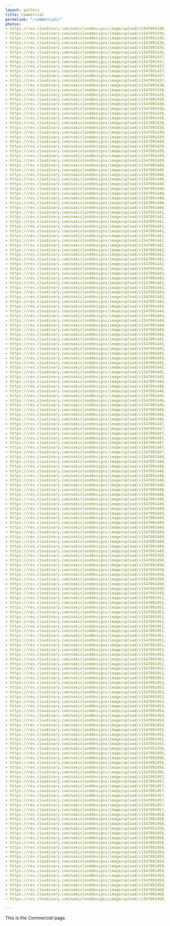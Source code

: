 ```yaml
---
layout: gallery
title: Commercial
permalink: "/commercial/"
photos:
- https://res.cloudinary.com/oakislanddesigns/image/upload/v1547091436/inex-plastering/commercial/commercial_00011.jpg
- https://res.cloudinary.com/oakislanddesigns/image/upload/v1547091436/inex-plastering/commercial/commercial_00010.jpg
- https://res.cloudinary.com/oakislanddesigns/image/upload/v1547091436/inex-plastering/commercial/commercial_00003.jpg
- https://res.cloudinary.com/oakislanddesigns/image/upload/v1547091436/inex-plastering/commercial/commercial_00002.jpg
- https://res.cloudinary.com/oakislanddesigns/image/upload/v1547091436/inex-plastering/commercial/commercial_00001.jpg
- https://res.cloudinary.com/oakislanddesigns/image/upload/v1547091436/inex-plastering/commercial/commercial_00000.jpg
- https://res.cloudinary.com/oakislanddesigns/image/upload/v1547091437/inex-plastering/commercial/commercial_00013.jpg
- https://res.cloudinary.com/oakislanddesigns/image/upload/v1547091437/inex-plastering/commercial/commercial_00012.jpg
- https://res.cloudinary.com/oakislanddesigns/image/upload/v1547091437/inex-plastering/commercial/commercial_00008.jpg
- https://res.cloudinary.com/oakislanddesigns/image/upload/v1547091437/inex-plastering/commercial/commercial_00006.jpg
- https://res.cloudinary.com/oakislanddesigns/image/upload/v1547091437/inex-plastering/commercial/commercial_00005.jpg
- https://res.cloudinary.com/oakislanddesigns/image/upload/v1547091437/inex-plastering/commercial/commercial_00004.jpg
- https://res.cloudinary.com/oakislanddesigns/image/upload/v1547091438/inex-plastering/commercial/commercial_00021.jpg
- https://res.cloudinary.com/oakislanddesigns/image/upload/v1547091438/inex-plastering/commercial/commercial_00020.jpg
- https://res.cloudinary.com/oakislanddesigns/image/upload/v1547091438/inex-plastering/commercial/commercial_00019.jpg
- https://res.cloudinary.com/oakislanddesigns/image/upload/v1547091438/inex-plastering/commercial/commercial_00018.jpg
- https://res.cloudinary.com/oakislanddesigns/image/upload/v1547091438/inex-plastering/commercial/commercial_00017.jpg
- https://res.cloudinary.com/oakislanddesigns/image/upload/v1547091438/inex-plastering/commercial/commercial_00016.jpg
- https://res.cloudinary.com/oakislanddesigns/image/upload/v1547091438/inex-plastering/commercial/commercial_00015.jpg
- https://res.cloudinary.com/oakislanddesigns/image/upload/v1547091438/inex-plastering/commercial/commercial_00014.jpg
- https://res.cloudinary.com/oakislanddesigns/image/upload/v1547091438/inex-plastering/commercial/commercial_00009.jpg
- https://res.cloudinary.com/oakislanddesigns/image/upload/v1547091438/inex-plastering/commercial/commercial_00007.jpg
- https://res.cloudinary.com/oakislanddesigns/image/upload/v1547091439/inex-plastering/commercial/commercial_00028.jpg
- https://res.cloudinary.com/oakislanddesigns/image/upload/v1547091439/inex-plastering/commercial/commercial_00027.jpg
- https://res.cloudinary.com/oakislanddesigns/image/upload/v1547091439/inex-plastering/commercial/commercial_00026.jpg
- https://res.cloudinary.com/oakislanddesigns/image/upload/v1547091439/inex-plastering/commercial/commercial_00025.jpg
- https://res.cloudinary.com/oakislanddesigns/image/upload/v1547091439/inex-plastering/commercial/commercial_00024.jpg
- https://res.cloudinary.com/oakislanddesigns/image/upload/v1547091439/inex-plastering/commercial/commercial_00023.jpg
- https://res.cloudinary.com/oakislanddesigns/image/upload/v1547091439/inex-plastering/commercial/commercial_00022.jpg
- https://res.cloudinary.com/oakislanddesigns/image/upload/v1547091440/inex-plastering/commercial/commercial_00038.jpg
- https://res.cloudinary.com/oakislanddesigns/image/upload/v1547091440/inex-plastering/commercial/commercial_00037.jpg
- https://res.cloudinary.com/oakislanddesigns/image/upload/v1547091440/inex-plastering/commercial/commercial_00036.jpg
- https://res.cloudinary.com/oakislanddesigns/image/upload/v1547091440/inex-plastering/commercial/commercial_00035.jpg
- https://res.cloudinary.com/oakislanddesigns/image/upload/v1547091440/inex-plastering/commercial/commercial_00034.jpg
- https://res.cloudinary.com/oakislanddesigns/image/upload/v1547091440/inex-plastering/commercial/commercial_00033.jpg
- https://res.cloudinary.com/oakislanddesigns/image/upload/v1547091440/inex-plastering/commercial/commercial_00032.jpg
- https://res.cloudinary.com/oakislanddesigns/image/upload/v1547091440/inex-plastering/commercial/commercial_00031.jpg
- https://res.cloudinary.com/oakislanddesigns/image/upload/v1547091440/inex-plastering/commercial/commercial_00030.jpg
- https://res.cloudinary.com/oakislanddesigns/image/upload/v1547091440/inex-plastering/commercial/commercial_00029.jpg
- https://res.cloudinary.com/oakislanddesigns/image/upload/v1547091441/inex-plastering/commercial/commercial_00046.jpg
- https://res.cloudinary.com/oakislanddesigns/image/upload/v1547091441/inex-plastering/commercial/commercial_00044.jpg
- https://res.cloudinary.com/oakislanddesigns/image/upload/v1547091441/inex-plastering/commercial/commercial_00043.jpg
- https://res.cloudinary.com/oakislanddesigns/image/upload/v1547091441/inex-plastering/commercial/commercial_00042.jpg
- https://res.cloudinary.com/oakislanddesigns/image/upload/v1547091441/inex-plastering/commercial/commercial_00041.jpg
- https://res.cloudinary.com/oakislanddesigns/image/upload/v1547091441/inex-plastering/commercial/commercial_00040.jpg
- https://res.cloudinary.com/oakislanddesigns/image/upload/v1547091441/inex-plastering/commercial/commercial_00039.jpg
- https://res.cloudinary.com/oakislanddesigns/image/upload/v1547091442/inex-plastering/commercial/commercial_00051.jpg
- https://res.cloudinary.com/oakislanddesigns/image/upload/v1547091442/inex-plastering/commercial/commercial_00050.jpg
- https://res.cloudinary.com/oakislanddesigns/image/upload/v1547091442/inex-plastering/commercial/commercial_00049.jpg
- https://res.cloudinary.com/oakislanddesigns/image/upload/v1547091442/inex-plastering/commercial/commercial_00048.jpg
- https://res.cloudinary.com/oakislanddesigns/image/upload/v1547091442/inex-plastering/commercial/commercial_00047.jpg
- https://res.cloudinary.com/oakislanddesigns/image/upload/v1547091442/inex-plastering/commercial/commercial_00045.jpg
- https://res.cloudinary.com/oakislanddesigns/image/upload/v1547091443/inex-plastering/commercial/commercial_00058.jpg
- https://res.cloudinary.com/oakislanddesigns/image/upload/v1547091443/inex-plastering/commercial/commercial_00057.jpg
- https://res.cloudinary.com/oakislanddesigns/image/upload/v1547091443/inex-plastering/commercial/commercial_00056.jpg
- https://res.cloudinary.com/oakislanddesigns/image/upload/v1547091443/inex-plastering/commercial/commercial_00055.jpg
- https://res.cloudinary.com/oakislanddesigns/image/upload/v1547091443/inex-plastering/commercial/commercial_00053.jpg
- https://res.cloudinary.com/oakislanddesigns/image/upload/v1547091443/inex-plastering/commercial/commercial_00052.jpg
- https://res.cloudinary.com/oakislanddesigns/image/upload/v1547091444/inex-plastering/commercial/commercial_00067.jpg
- https://res.cloudinary.com/oakislanddesigns/image/upload/v1547091444/inex-plastering/commercial/commercial_00064.jpg
- https://res.cloudinary.com/oakislanddesigns/image/upload/v1547091444/inex-plastering/commercial/commercial_00063.jpg
- https://res.cloudinary.com/oakislanddesigns/image/upload/v1547091444/inex-plastering/commercial/commercial_00062.jpg
- https://res.cloudinary.com/oakislanddesigns/image/upload/v1547091444/inex-plastering/commercial/commercial_00061.jpg
- https://res.cloudinary.com/oakislanddesigns/image/upload/v1547091444/inex-plastering/commercial/commercial_00060.jpg
- https://res.cloudinary.com/oakislanddesigns/image/upload/v1547091444/inex-plastering/commercial/commercial_00059.jpg
- https://res.cloudinary.com/oakislanddesigns/image/upload/v1547091444/inex-plastering/commercial/commercial_00054.jpg
- https://res.cloudinary.com/oakislanddesigns/image/upload/v1547091445/inex-plastering/commercial/commercial_00074.jpg
- https://res.cloudinary.com/oakislanddesigns/image/upload/v1547091445/inex-plastering/commercial/commercial_00073.jpg
- https://res.cloudinary.com/oakislanddesigns/image/upload/v1547091445/inex-plastering/commercial/commercial_00072.jpg
- https://res.cloudinary.com/oakislanddesigns/image/upload/v1547091445/inex-plastering/commercial/commercial_00071.jpg
- https://res.cloudinary.com/oakislanddesigns/image/upload/v1547091445/inex-plastering/commercial/commercial_00070.jpg
- https://res.cloudinary.com/oakislanddesigns/image/upload/v1547091445/inex-plastering/commercial/commercial_00069.jpg
- https://res.cloudinary.com/oakislanddesigns/image/upload/v1547091445/inex-plastering/commercial/commercial_00068.jpg
- https://res.cloudinary.com/oakislanddesigns/image/upload/v1547091445/inex-plastering/commercial/commercial_00066.jpg
- https://res.cloudinary.com/oakislanddesigns/image/upload/v1547091445/inex-plastering/commercial/commercial_00065.jpg
- https://res.cloudinary.com/oakislanddesigns/image/upload/v1547091446/inex-plastering/commercial/commercial_00084.jpg
- https://res.cloudinary.com/oakislanddesigns/image/upload/v1547091446/inex-plastering/commercial/commercial_00082.jpg
- https://res.cloudinary.com/oakislanddesigns/image/upload/v1547091446/inex-plastering/commercial/commercial_00081.jpg
- https://res.cloudinary.com/oakislanddesigns/image/upload/v1547091446/inex-plastering/commercial/commercial_00080.jpg
- https://res.cloudinary.com/oakislanddesigns/image/upload/v1547091446/inex-plastering/commercial/commercial_00079.jpg
- https://res.cloudinary.com/oakislanddesigns/image/upload/v1547091446/inex-plastering/commercial/commercial_00078.jpg
- https://res.cloudinary.com/oakislanddesigns/image/upload/v1547091446/inex-plastering/commercial/commercial_00077.jpg
- https://res.cloudinary.com/oakislanddesigns/image/upload/v1547091446/inex-plastering/commercial/commercial_00076.jpg
- https://res.cloudinary.com/oakislanddesigns/image/upload/v1547091446/inex-plastering/commercial/commercial_00075.jpg
- https://res.cloudinary.com/oakislanddesigns/image/upload/v1547091447/inex-plastering/commercial/commercial_00091.jpg
- https://res.cloudinary.com/oakislanddesigns/image/upload/v1547091447/inex-plastering/commercial/commercial_00090.jpg
- https://res.cloudinary.com/oakislanddesigns/image/upload/v1547091447/inex-plastering/commercial/commercial_00088.jpg
- https://res.cloudinary.com/oakislanddesigns/image/upload/v1547091447/inex-plastering/commercial/commercial_00087.jpg
- https://res.cloudinary.com/oakislanddesigns/image/upload/v1547091447/inex-plastering/commercial/commercial_00086.jpg
- https://res.cloudinary.com/oakislanddesigns/image/upload/v1547091447/inex-plastering/commercial/commercial_00085.jpg
- https://res.cloudinary.com/oakislanddesigns/image/upload/v1547091447/inex-plastering/commercial/commercial_00083.jpg
- https://res.cloudinary.com/oakislanddesigns/image/upload/v1547091448/inex-plastering/commercial/commercial_00101.jpg
- https://res.cloudinary.com/oakislanddesigns/image/upload/v1547091448/inex-plastering/commercial/commercial_00099.jpg
- https://res.cloudinary.com/oakislanddesigns/image/upload/v1547091448/inex-plastering/commercial/commercial_00098.jpg
- https://res.cloudinary.com/oakislanddesigns/image/upload/v1547091448/inex-plastering/commercial/commercial_00097.jpg
- https://res.cloudinary.com/oakislanddesigns/image/upload/v1547091448/inex-plastering/commercial/commercial_00096.jpg
- https://res.cloudinary.com/oakislanddesigns/image/upload/v1547091448/inex-plastering/commercial/commercial_00095.jpg
- https://res.cloudinary.com/oakislanddesigns/image/upload/v1547091448/inex-plastering/commercial/commercial_00094.jpg
- https://res.cloudinary.com/oakislanddesigns/image/upload/v1547091448/inex-plastering/commercial/commercial_00093.jpg
- https://res.cloudinary.com/oakislanddesigns/image/upload/v1547091448/inex-plastering/commercial/commercial_00092.jpg
- https://res.cloudinary.com/oakislanddesigns/image/upload/v1547091448/inex-plastering/commercial/commercial_00089.jpg
- https://res.cloudinary.com/oakislanddesigns/image/upload/v1547091449/inex-plastering/commercial/commercial_00112.jpg
- https://res.cloudinary.com/oakislanddesigns/image/upload/v1547091449/inex-plastering/commercial/commercial_00111.jpg
- https://res.cloudinary.com/oakislanddesigns/image/upload/v1547091449/inex-plastering/commercial/commercial_00110.jpg
- https://res.cloudinary.com/oakislanddesigns/image/upload/v1547091449/inex-plastering/commercial/commercial_00108.jpg
- https://res.cloudinary.com/oakislanddesigns/image/upload/v1547091449/inex-plastering/commercial/commercial_00107.jpg
- https://res.cloudinary.com/oakislanddesigns/image/upload/v1547091449/inex-plastering/commercial/commercial_00106.jpg
- https://res.cloudinary.com/oakislanddesigns/image/upload/v1547091449/inex-plastering/commercial/commercial_00105.jpg
- https://res.cloudinary.com/oakislanddesigns/image/upload/v1547091449/inex-plastering/commercial/commercial_00104.jpg
- https://res.cloudinary.com/oakislanddesigns/image/upload/v1547091449/inex-plastering/commercial/commercial_00103.jpg
- https://res.cloudinary.com/oakislanddesigns/image/upload/v1547091449/inex-plastering/commercial/commercial_00102.jpg
- https://res.cloudinary.com/oakislanddesigns/image/upload/v1547091449/inex-plastering/commercial/commercial_00100.jpg
- https://res.cloudinary.com/oakislanddesigns/image/upload/v1547091450/inex-plastering/commercial/commercial_00120.jpg
- https://res.cloudinary.com/oakislanddesigns/image/upload/v1547091450/inex-plastering/commercial/commercial_00119.jpg
- https://res.cloudinary.com/oakislanddesigns/image/upload/v1547091450/inex-plastering/commercial/commercial_00118.jpg
- https://res.cloudinary.com/oakislanddesigns/image/upload/v1547091450/inex-plastering/commercial/commercial_00117.jpg
- https://res.cloudinary.com/oakislanddesigns/image/upload/v1547091450/inex-plastering/commercial/commercial_00116.jpg
- https://res.cloudinary.com/oakislanddesigns/image/upload/v1547091450/inex-plastering/commercial/commercial_00115.jpg
- https://res.cloudinary.com/oakislanddesigns/image/upload/v1547091450/inex-plastering/commercial/commercial_00114.jpg
- https://res.cloudinary.com/oakislanddesigns/image/upload/v1547091450/inex-plastering/commercial/commercial_00113.jpg
- https://res.cloudinary.com/oakislanddesigns/image/upload/v1547091449/inex-plastering/commercial/commercial_00109.jpg
- https://res.cloudinary.com/oakislanddesigns/image/upload/v1547091451/inex-plastering/commercial/commercial_00132.jpg
- https://res.cloudinary.com/oakislanddesigns/image/upload/v1547091451/inex-plastering/commercial/commercial_00131.jpg
- https://res.cloudinary.com/oakislanddesigns/image/upload/v1547091451/inex-plastering/commercial/commercial_00130.jpg
- https://res.cloudinary.com/oakislanddesigns/image/upload/v1547091451/inex-plastering/commercial/commercial_00129.jpg
- https://res.cloudinary.com/oakislanddesigns/image/upload/v1547091451/inex-plastering/commercial/commercial_00128.jpg
- https://res.cloudinary.com/oakislanddesigns/image/upload/v1547091451/inex-plastering/commercial/commercial_00127.jpg
- https://res.cloudinary.com/oakislanddesigns/image/upload/v1547091451/inex-plastering/commercial/commercial_00126.jpg
- https://res.cloudinary.com/oakislanddesigns/image/upload/v1547091451/inex-plastering/commercial/commercial_00125.jpg
- https://res.cloudinary.com/oakislanddesigns/image/upload/v1547091451/inex-plastering/commercial/commercial_00124.jpg
- https://res.cloudinary.com/oakislanddesigns/image/upload/v1547091451/inex-plastering/commercial/commercial_00123.jpg
- https://res.cloudinary.com/oakislanddesigns/image/upload/v1547091451/inex-plastering/commercial/commercial_00122.jpg
- https://res.cloudinary.com/oakislanddesigns/image/upload/v1547091451/inex-plastering/commercial/commercial_00121.jpg
- https://res.cloudinary.com/oakislanddesigns/image/upload/v1547091452/inex-plastering/commercial/commercial_00140.jpg
- https://res.cloudinary.com/oakislanddesigns/image/upload/v1547091452/inex-plastering/commercial/commercial_00139.jpg
- https://res.cloudinary.com/oakislanddesigns/image/upload/v1547091452/inex-plastering/commercial/commercial_00138.jpg
- https://res.cloudinary.com/oakislanddesigns/image/upload/v1547091452/inex-plastering/commercial/commercial_00136.jpg
- https://res.cloudinary.com/oakislanddesigns/image/upload/v1547091452/inex-plastering/commercial/commercial_00135.jpg
- https://res.cloudinary.com/oakislanddesigns/image/upload/v1547091452/inex-plastering/commercial/commercial_00134.jpg
- https://res.cloudinary.com/oakislanddesigns/image/upload/v1547091453/inex-plastering/commercial/commercial_00145.jpg
- https://res.cloudinary.com/oakislanddesigns/image/upload/v1547091453/inex-plastering/commercial/commercial_00143.jpg
- https://res.cloudinary.com/oakislanddesigns/image/upload/v1547091453/inex-plastering/commercial/commercial_00142.jpg
- https://res.cloudinary.com/oakislanddesigns/image/upload/v1547091453/inex-plastering/commercial/commercial_00141.jpg
- https://res.cloudinary.com/oakislanddesigns/image/upload/v1547091453/inex-plastering/commercial/commercial_00137.jpg
- https://res.cloudinary.com/oakislanddesigns/image/upload/v1547091454/inex-plastering/commercial/commercial_00149.jpg
- https://res.cloudinary.com/oakislanddesigns/image/upload/v1547091454/inex-plastering/commercial/commercial_00147.jpg
- https://res.cloudinary.com/oakislanddesigns/image/upload/v1547091454/inex-plastering/commercial/commercial_00146.jpg
- https://res.cloudinary.com/oakislanddesigns/image/upload/v1547091454/inex-plastering/commercial/commercial_00144.jpg
- https://res.cloudinary.com/oakislanddesigns/image/upload/v1547091454/inex-plastering/commercial/commercial_00133.jpg
- https://res.cloudinary.com/oakislanddesigns/image/upload/v1547091455/inex-plastering/commercial/commercial_00155.jpg
- https://res.cloudinary.com/oakislanddesigns/image/upload/v1547091455/inex-plastering/commercial/commercial_00153.jpg
- https://res.cloudinary.com/oakislanddesigns/image/upload/v1547091455/inex-plastering/commercial/commercial_00151.jpg
- https://res.cloudinary.com/oakislanddesigns/image/upload/v1547091455/inex-plastering/commercial/commercial_00150.jpg
- https://res.cloudinary.com/oakislanddesigns/image/upload/v1547091456/inex-plastering/commercial/commercial_00159.jpg
- https://res.cloudinary.com/oakislanddesigns/image/upload/v1547091456/inex-plastering/commercial/commercial_00158.jpg
- https://res.cloudinary.com/oakislanddesigns/image/upload/v1547091456/inex-plastering/commercial/commercial_00156.jpg
- https://res.cloudinary.com/oakislanddesigns/image/upload/v1547091456/inex-plastering/commercial/commercial_00154.jpg
- https://res.cloudinary.com/oakislanddesigns/image/upload/v1547091456/inex-plastering/commercial/commercial_00152.jpg
- https://res.cloudinary.com/oakislanddesigns/image/upload/v1547091456/inex-plastering/commercial/commercial_00148.jpg
- https://res.cloudinary.com/oakislanddesigns/image/upload/v1547091457/inex-plastering/commercial/commercial_00166.jpg
- https://res.cloudinary.com/oakislanddesigns/image/upload/v1547091457/inex-plastering/commercial/commercial_00165.jpg
- https://res.cloudinary.com/oakislanddesigns/image/upload/v1547091457/inex-plastering/commercial/commercial_00164.jpg
- https://res.cloudinary.com/oakislanddesigns/image/upload/v1547091457/inex-plastering/commercial/commercial_00163.jpg
- https://res.cloudinary.com/oakislanddesigns/image/upload/v1547091457/inex-plastering/commercial/commercial_00162.jpg
- https://res.cloudinary.com/oakislanddesigns/image/upload/v1547091457/inex-plastering/commercial/commercial_00161.jpg
- https://res.cloudinary.com/oakislanddesigns/image/upload/v1547091457/inex-plastering/commercial/commercial_00160.jpg
- https://res.cloudinary.com/oakislanddesigns/image/upload/v1547091457/inex-plastering/commercial/commercial_00157.jpg
- https://res.cloudinary.com/oakislanddesigns/image/upload/v1547091458/inex-plastering/commercial/commercial_00175.jpg
- https://res.cloudinary.com/oakislanddesigns/image/upload/v1547091458/inex-plastering/commercial/commercial_00174.jpg
- https://res.cloudinary.com/oakislanddesigns/image/upload/v1547091458/inex-plastering/commercial/commercial_00173.jpg
- https://res.cloudinary.com/oakislanddesigns/image/upload/v1547091458/inex-plastering/commercial/commercial_00172.jpg
- https://res.cloudinary.com/oakislanddesigns/image/upload/v1547091458/inex-plastering/commercial/commercial_00170.jpg
- https://res.cloudinary.com/oakislanddesigns/image/upload/v1547091458/inex-plastering/commercial/commercial_00169.jpg
- https://res.cloudinary.com/oakislanddesigns/image/upload/v1547091458/inex-plastering/commercial/commercial_00168.jpg
- https://res.cloudinary.com/oakislanddesigns/image/upload/v1547091458/inex-plastering/commercial/commercial_00167.jpg
- https://res.cloudinary.com/oakislanddesigns/image/upload/v1547091459/inex-plastering/commercial/commercial_00184.jpg
- https://res.cloudinary.com/oakislanddesigns/image/upload/v1547091459/inex-plastering/commercial/commercial_00181.jpg
- https://res.cloudinary.com/oakislanddesigns/image/upload/v1547091459/inex-plastering/commercial/commercial_00180.jpg
- https://res.cloudinary.com/oakislanddesigns/image/upload/v1547091459/inex-plastering/commercial/commercial_00179.jpg
- https://res.cloudinary.com/oakislanddesigns/image/upload/v1547091459/inex-plastering/commercial/commercial_00178.jpg
- https://res.cloudinary.com/oakislanddesigns/image/upload/v1547091459/inex-plastering/commercial/commercial_00177.jpg
- https://res.cloudinary.com/oakislanddesigns/image/upload/v1547091459/inex-plastering/commercial/commercial_00176.jpg
- https://res.cloudinary.com/oakislanddesigns/image/upload/v1547091459/inex-plastering/commercial/commercial_00171.jpg
- https://res.cloudinary.com/oakislanddesigns/image/upload/v1547091460/inex-plastering/commercial/commercial_00186.jpg
- https://res.cloudinary.com/oakislanddesigns/image/upload/v1547091460/inex-plastering/commercial/commercial_00185.jpg
- https://res.cloudinary.com/oakislanddesigns/image/upload/v1547091460/inex-plastering/commercial/commercial_00183.jpg

---
```

This is the *Commercial* page.